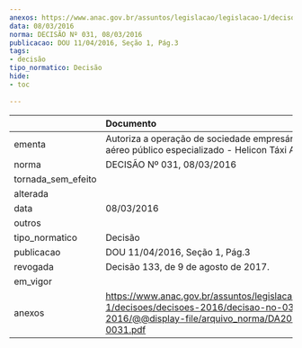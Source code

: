 ```yaml
---
anexos: https://www.anac.gov.br/assuntos/legislacao/legislacao-1/decisoes/decisoes-2016/decisao-no-031-08-03-2016/@@display-file/arquivo_norma/DA2016-0031.pdf
data: 08/03/2016
norma: DECISÃO Nº 031, 08/03/2016
publicacao: DOU 11/04/2016, Seção 1, Pág.3
tags:
- decisão
tipo_normatico: Decisão
hide: 
- toc 
 
---
```


|                    | Documento                                                                                                                                              |
|:-------------------|:-------------------------------------------------------------------------------------------------------------------------------------------------------|
| ementa             | Autoriza a operação de sociedade empresária de serviço aéreo público especializado - Helicon Táxi Aéreo Ltda.                                          |
| norma              | DECISÃO Nº 031, 08/03/2016                                                                                                                             |
| tornada_sem_efeito |                                                                                                                                                        |
| alterada           |                                                                                                                                                        |
| data               | 08/03/2016                                                                                                                                             |
| outros             |                                                                                                                                                        |
| tipo_normatico     | Decisão                                                                                                                                                |
| publicacao         | DOU 11/04/2016, Seção 1, Pág.3                                                                                                                         |
| revogada           | Decisão 133, de 9 de agosto de 2017.                                                                                                                   |
| em_vigor           |                                                                                                                                                        |
| anexos             | https://www.anac.gov.br/assuntos/legislacao/legislacao-1/decisoes/decisoes-2016/decisao-no-031-08-03-2016/@@display-file/arquivo_norma/DA2016-0031.pdf |